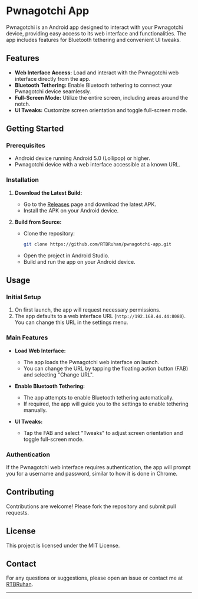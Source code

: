 # Pwnagotchi App

Pwnagotchi is an Android app designed to interact with your Pwnagotchi device, providing easy access to its web interface and functionalities. The app includes features for Bluetooth tethering and convenient UI tweaks.

## Features

- **Web Interface Access:** Load and interact with the Pwnagotchi web interface directly from the app.
- **Bluetooth Tethering:** Enable Bluetooth tethering to connect your Pwnagotchi device seamlessly.
- **Full-Screen Mode:** Utilize the entire screen, including areas around the notch.
- **UI Tweaks:** Customize screen orientation and toggle full-screen mode.

## Getting Started

### Prerequisites

- Android device running Android 5.0 (Lollipop) or higher.
- Pwnagotchi device with a web interface accessible at a known URL.

### Installation

1. **Download the Latest Build:**
   - Go to the [Releases](https://github.com/RTBRuhan/pwnagotchi-app/releases) page and download the latest APK.
   - Install the APK on your Android device.

2. **Build from Source:**
   - Clone the repository:
     ```sh
     git clone https://github.com/RTBRuhan/pwnagotchi-app.git
     ```
   - Open the project in Android Studio.
   - Build and run the app on your Android device.

## Usage

### Initial Setup

1. On first launch, the app will request necessary permissions.
2. The app defaults to a web interface URL (`http://192.168.44.44:8080`). You can change this URL in the settings menu. 

### Main Features

- **Load Web Interface:**
  - The app loads the Pwnagotchi web interface on launch. 
  - You can change the URL by tapping the floating action button (FAB) and selecting "Change URL".

- **Enable Bluetooth Tethering:**
  - The app attempts to enable Bluetooth tethering automatically.
  - If required, the app will guide you to the settings to enable tethering manually.

- **UI Tweaks:**
  - Tap the FAB and select "Tweaks" to adjust screen orientation and toggle full-screen mode.

### Authentication

If the Pwnagotchi web interface requires authentication, the app will prompt you for a username and password, similar to how it is done in Chrome.

## Contributing

Contributions are welcome! Please fork the repository and submit pull requests.

## License

This project is licensed under the MIT License.

## Contact

For any questions or suggestions, please open an issue or contact me at [RTBRuhan](https://github.com/RTBRuhan).

---
